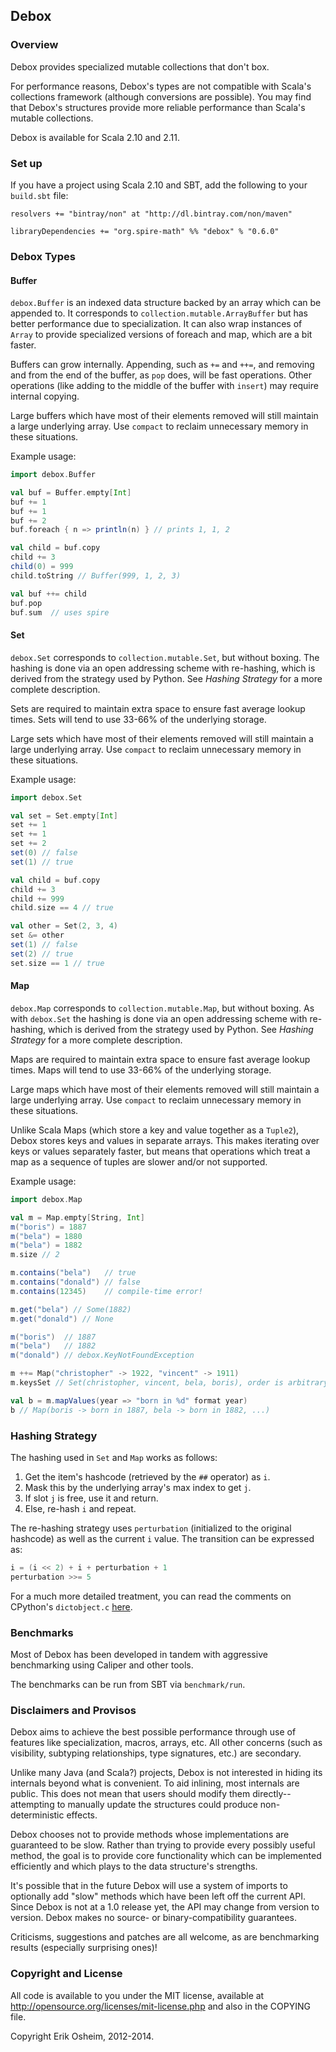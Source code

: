## Debox

### Overview

Debox provides specialized mutable collections that don't box.

For performance reasons, Debox's types are not compatible with Scala's
collections framework (although conversions are possible). You may find
that Debox's structures provide more reliable performance than Scala's
mutable collections.

Debox is available for Scala 2.10 and 2.11.

### Set up

If you have a project using Scala 2.10 and SBT, add the following to
your `build.sbt` file:

```
resolvers += "bintray/non" at "http://dl.bintray.com/non/maven"

libraryDependencies += "org.spire-math" %% "debox" % "0.6.0"
```

### Debox Types

#### Buffer

`debox.Buffer` is an indexed data structure backed by an array which
can be appended to. It corresponds to `collection.mutable.ArrayBuffer`
but has better performance due to specialization. It can also wrap
instances of `Array` to provide specialized versions of foreach and
map, which are a bit faster.

Buffers can grow internally. Appending, such as `+=` and `++=`, and
removing and from the end of the buffer, as `pop` does, will be fast
operations. Other operations (like adding to the middle of the buffer
with `insert`) may require internal copying.

Large buffers which have most of their elements removed will still
maintain a large underlying array. Use `compact` to reclaim unnecessary
memory in these situations.

Example usage:

```scala
import debox.Buffer

val buf = Buffer.empty[Int]
buf += 1
buf += 1
buf += 2
buf.foreach { n => println(n) } // prints 1, 1, 2

val child = buf.copy
child += 3
child(0) = 999
child.toString // Buffer(999, 1, 2, 3)

val buf ++= child
buf.pop
buf.sum  // uses spire
```

#### Set

`debox.Set` corresponds to `collection.mutable.Set`, but without
boxing. The hashing is done via an open addressing scheme with
re-hashing, which is derived from the strategy used by Python. See
*Hashing Strategy* for a more complete description.

Sets are required to maintain extra space to ensure fast average lookup
times. Sets will tend to use 33-66% of the underlying storage.

Large sets which have most of their elements removed will still
maintain a large underlying array. Use `compact` to reclaim unnecessary
memory in these situations.

Example usage:

```scala
import debox.Set

val set = Set.empty[Int]
set += 1
set += 1
set += 2
set(0) // false
set(1) // true

val child = buf.copy
child += 3
child += 999
child.size == 4 // true

val other = Set(2, 3, 4)
set &= other
set(1) // false
set(2) // true
set.size == 1 // true
```

#### Map

`debox.Map` corresponds to `collection.mutable.Map`, but without
boxing. As with `debox.Set` the hashing is done via an open addressing
scheme with re-hashing, which is derived from the strategy used by
Python. See *Hashing Strategy* for a more complete description.

Maps are required to maintain extra space to ensure fast average lookup
times. Maps will tend to use 33-66% of the underlying storage.

Large maps which have most of their elements removed will still
maintain a large underlying array. Use `compact` to reclaim unnecessary
memory in these situations.

Unlike Scala Maps (which store a key and value together as a `Tuple2`),
Debox stores keys and values in separate arrays. This makes iterating
over keys or values separately faster, but means that operations which
treat a map as a sequence of tuples are slower and/or not supported.

Example usage:

```scala
import debox.Map

val m = Map.empty[String, Int]
m("boris") = 1887
m("bela") = 1880
m("bela") = 1882
m.size // 2

m.contains("bela")   // true
m.contains("donald") // false
m.contains(12345)    // compile-time error!

m.get("bela") // Some(1882)
m.get("donald") // None

m("boris")  // 1887
m("bela")   // 1882
m("donald") // debox.KeyNotFoundException

m ++= Map("christopher" -> 1922, "vincent" -> 1911)
m.keysSet // Set(christopher, vincent, bela, boris), order is arbitrary

val b = m.mapValues(year => "born in %d" format year)
b // Map(boris -> born in 1887, bela -> born in 1882, ...)
```

### Hashing Strategy

The hashing used in `Set` and `Map` works as follows:

1. Get the item's hashcode (retrieved by the `##` operator) as `i`.
2. Mask this by the underlying array's max index to get `j`.
  1. If slot `j` is free, use it and return.
  2. Else, re-hash `i` and repeat.

The re-hashing strategy uses `perturbation` (initialized to the
original hashcode) as well as the current `i` value. The transition can
be expressed as:

```scala
i = (i << 2) + i + perturbation + 1
perturbation >>= 5
```

For a much more detailed treatment, you can read the comments on
CPython's `dictobject.c`
[here](http://hg.python.org/cpython/file/56c346e9ae4d/Objects/dictobject.c#l106).

### Benchmarks

Most of Debox has been developed in tandem with aggressive benchmarking
using Caliper and other tools.

The benchmarks can be run from SBT via `benchmark/run`.

### Disclaimers and Provisos

Debox aims to achieve the best possible performance through use of features
like specialization, macros, arrays, etc. All other concerns (such as
visibility, subtyping relationships, type signatures, etc.) are secondary.

Unlike many Java (and Scala?) projects, Debox is not interested in
hiding its internals beyond what is convenient. To aid inlining, most
internals are public. This does not mean that users should modify them
directly--attempting to manually update the structures could produce
non-deterministic effects.

Debox chooses not to provide methods whose implementations are
guaranteed to be slow. Rather than trying to provide every possibly
useful method, the goal is to provide core functionality which can be
implemented efficiently and which plays to the data structure's
strengths.

It's possible that in the future Debox will use a system of imports to
optionally add "slow" methods which have been left off the current API.
Since Debox is not at a 1.0 release yet, the API may change from
version to version. Debox makes no source- or binary-compatibility
guarantees.

Criticisms, suggestions and patches are all welcome, as are
benchmarking results (especially surprising ones)!

### Copyright and License

All code is available to you under the MIT license, available at
http://opensource.org/licenses/mit-license.php and also in the COPYING
file.

Copyright Erik Osheim, 2012-2014.
